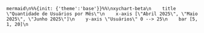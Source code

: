 ```mermaid\n%%{init: {'theme':'base'}}%%\nxychart-beta\n    title \"Quantidade de Usuários por Mês\"\n    x-axis [\"Abril 2025\", \"Maio 2025\", \"Junho 2025\"]\n    y-axis \"Usuários\" 0 --> 25\n    bar [5, 1, 20]\n```